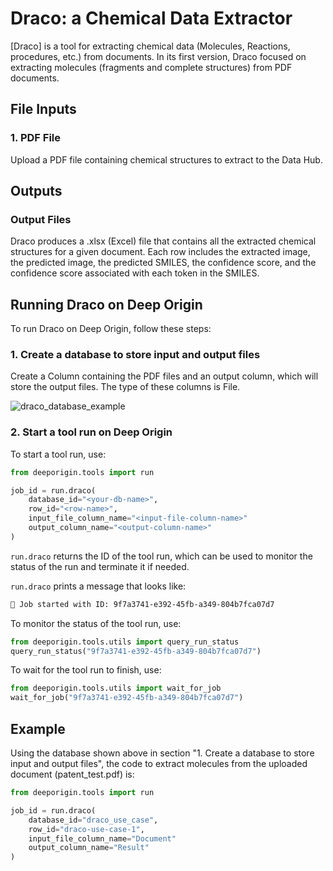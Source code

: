 # Draco: a Chemical Data Extractor

[Draco] is a tool for extracting chemical data (Molecules, Reactions, procedures, etc.) from documents. In its first version, Draco focused on extracting molecules (fragments and complete structures) from PDF documents.

## File Inputs

### 1. PDF File

Upload a PDF file containing chemical structures to extract to the Data Hub.

## Outputs

### Output Files

Draco produces a .xlsx (Excel) file that contains all the extracted chemical structures for a given document. Each row includes the extracted image, the predicted image, the predicted SMILES, the confidence score, and the confidence score associated with each token in the SMILES.

## Running Draco on Deep Origin

To run Draco on Deep Origin, follow these steps:

### 1. Create a database to store input and output files

Create a Column containing the PDF files and an output column, which will store the output files. The type of these columns is File.

![draco_database_example](https://github.com/user-attachments/assets/926a4f06-3c27-4b4b-9b47-79fc98e96723)

### 2. Start a tool run on Deep Origin

To start a tool run, use:

```python
from deeporigin.tools import run

job_id = run.draco(
    database_id="<your-db-name>",
    row_id="<row-name>",
    input_file_column_name="<input-file-column-name>"
    output_column_name="<output-column-name>"
)
```

`run.draco` returns the ID of the tool run, which can be used to monitor the status of the run and terminate it if needed. 

`run.draco` prints a message that looks like:

```bash
🧬 Job started with ID: 9f7a3741-e392-45fb-a349-804b7fca07d7
```

To monitor the status of the tool run, use:

```python
from deeporigin.tools.utils import query_run_status
query_run_status("9f7a3741-e392-45fb-a349-804b7fca07d7")
```

To wait for the tool run to finish, use:

```python
from deeporigin.tools.utils import wait_for_job
wait_for_job("9f7a3741-e392-45fb-a349-804b7fca07d7")
```

## Example
Using the database shown above in section "1. Create a database to store input and output files", the code to extract molecules from the uploaded document (patent_test.pdf) is:
```python
from deeporigin.tools import run

job_id = run.draco(
    database_id="draco_use_case",
    row_id="draco-use-case-1",
    input_file_column_name="Document"
    output_column_name="Result"
)
```
